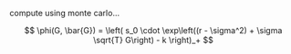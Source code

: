 compute using monte carlo...



$$
\phi(G, \bar{G}) = \left( s_0 \cdot \exp\left((r - \sigma^2) + \sigma \sqrt{T} G\right) - k \right)_+
$$
